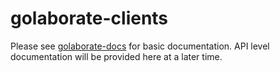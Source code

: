# golaborate-clients

Please see [golaborate-docs](https://github.com/nasa-jpl/golaborate-docs) for basic documentation.  API level documentation will be provided here at a later time.
